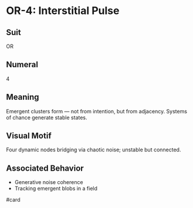 # OR-4: Interstitial Pulse

## Suit
OR

## Numeral
4

## Meaning
Emergent clusters form — not from intention, but from adjacency. Systems of chance generate stable states.

## Visual Motif
Four dynamic nodes bridging via chaotic noise; unstable but connected.

## Associated Behavior
- Generative noise coherence
- Tracking emergent blobs in a field

#card